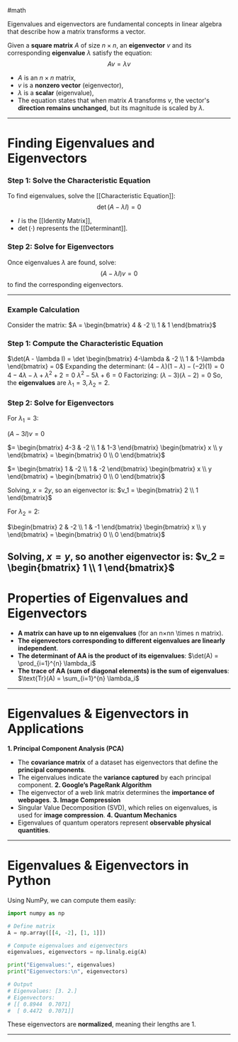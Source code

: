 #math 

Eigenvalues and eigenvectors are fundamental concepts in linear algebra that describe how a matrix transforms a vector.

Given a **square matrix** $A$ of size $n×n$, an **eigenvector** $v$ and its corresponding **eigenvalue** $\lambda$ satisfy the equation:
$$A v = \lambda v$$
- $A$ is an $n×n$  matrix,
- $v$ is a **nonzero vector** (eigenvector),
- $\lambda$ is a **scalar** (eigenvalue),
- The equation states that when matrix $A$ transforms $v$, the vector's **direction remains unchanged**, but its magnitude is scaled by $\lambda$.
---
# **Finding Eigenvalues and Eigenvectors**
### **Step 1: Solve the Characteristic Equation**
To find eigenvalues, solve the [[Characteristic Equation]]:
$$\det(A - \lambda I) = 0$$
- $I$ is the [[Identity Matrix]],
- $\det(\cdot)$ represents the [[Determinant]].
### **Step 2: Solve for Eigenvectors**
Once eigenvalues $\lambda$ are found, solve:
$$(A - \lambda I)v = 0$$
to find the corresponding eigenvectors.

---
### **Example Calculation**
Consider the matrix:
$A = \begin{bmatrix} 4 & -2 \\ 1 & 1 \end{bmatrix}$
### **Step 1: Compute the Characteristic Equation**
$\det(A - \lambda I) = \det \begin{bmatrix} 4-\lambda & -2 \\ 1 & 1-\lambda \end{bmatrix} = 0$
Expanding the determinant:
$(4 - \lambda)(1 - \lambda) - (-2)(1) = 0$
$4 - 4\lambda - \lambda + \lambda^2 + 2 = 0$ 
$\lambda^2 - 5\lambda + 6 = 0$
Factorizing:
$(\lambda - 3)(\lambda - 2) = 0$
So, the **eigenvalues** are $\lambda_1 = 3,\lambda_2 = 2.$
### **Step 2: Solve for Eigenvectors**
For $\lambda_1 = 3$:

$(A - 3I) v = 0$ 

$= \begin{bmatrix} 4-3 & -2 \\ 1 & 1-3 \end{bmatrix} \begin{bmatrix} x \\ y \end{bmatrix} = \begin{bmatrix} 0 \\ 0 \end{bmatrix}$ 

$= \begin{bmatrix} 1 & -2 \\ 1 & -2 \end{bmatrix} \begin{bmatrix} x \\ y \end{bmatrix} = \begin{bmatrix} 0 \\ 0 \end{bmatrix}$

Solving, $x = 2y$, so an eigenvector is:
$v_1 = \begin{bmatrix} 2 \\ 1 \end{bmatrix}$

For $\lambda_2 = 2:$

$\begin{bmatrix} 2 & -2 \\ 1 & -1 \end{bmatrix} \begin{bmatrix} x \\ y \end{bmatrix} = \begin{bmatrix} 0 \\ 0 \end{bmatrix}$

Solving, $x = y$, so another eigenvector is:
$v_2 = \begin{bmatrix} 1 \\ 1 \end{bmatrix}$
---
# **Properties of Eigenvalues and Eigenvectors**
- **A matrix can have up to nn eigenvalues** (for an n×nn \times n matrix).
- **The eigenvectors corresponding to different eigenvalues are linearly independent**.
- **The determinant of AA is the product of its eigenvalues**:
    $\det(A) = \prod_{i=1}^{n} \lambda_i$
- **The trace of AA (sum of diagonal elements) is the sum of eigenvalues**:
    $\text{Tr}(A) = \sum_{i=1}^{n} \lambda_i$

---
# **Eigenvalues & Eigenvectors in Applications**
**1. Principal Component Analysis (PCA)**
- The **covariance matrix** of a dataset has eigenvectors that define the **principal components**.
- The eigenvalues indicate the **variance captured** by each principal component.
**2. Google’s PageRank Algorithm**
- The eigenvector of a web link matrix determines the **importance of webpages**.
**3. Image Compression**
- Singular Value Decomposition (SVD), which relies on eigenvalues, is used for **image compression**.
**4. Quantum Mechanics**
- Eigenvalues of quantum operators represent **observable physical quantities**.

---

# **Eigenvalues & Eigenvectors in Python**
Using NumPy, we can compute them easily:
```python
import numpy as np

# Define matrix
A = np.array([[4, -2], [1, 1]])

# Compute eigenvalues and eigenvectors
eigenvalues, eigenvectors = np.linalg.eig(A)

print("Eigenvalues:", eigenvalues)
print("Eigenvectors:\n", eigenvectors)

# Output
# Eigenvalues: [3. 2.]
# Eigenvectors:
# [[ 0.8944  0.7071]
#  [ 0.4472  0.7071]]
```
These eigenvectors are **normalized**, meaning their lengths are 1.

---